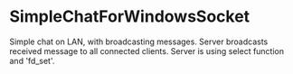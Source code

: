 # SimpleChatForWindowsSocket
Simple chat on LAN, with broadcasting messages.
Server broadcasts received message to all connected clients. 
Server is using select function and 'fd_set'.
